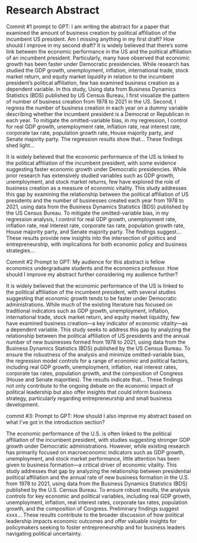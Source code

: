 # Research Abstract
Commit #1
prompt to GPT: I am writing the abstract for a paper that examined the amount of business creation by political affiliation of the incumbent US president. Am I missing anything in my first draft? How should I improve in my second draft? It is widely believed that there’s some link between the economic performance in the US and the political affiliation of an incumbent president. Particularly, many have observed that economic growth has been faster under Democratic presidencies. While research has studied the GDP growth, unemployment, inflation, international trade, stock market return, and equity market liquidity in relation to the incumbent president’s political affiliation, few has examined business creation as a dependent variable. In this study, Using data from Business Dynamics Statistics (BDS) published by US Census Bureau, I first visualize the pattern of number of business creation from 1978 to 2021 in the US. Second, I regress the number of business creation in each year on a dummy variable describing whether the incumbent president is a Democrat or Republican in each year. To mitigate the omitted-variable bias, in my regression, I control for real GDP growth, unemployment rate, inflation rate, real interest rate, corporate tax rate, population growth rate, House majority party, and Senate majority party. The regression results show that… These findings shed light…

It is widely believed that the economic performance of the US is linked to the political affiliation of the incumbent president, with some evidence suggesting faster economic growth under Democratic presidencies. While prior research has extensively studied variables such as GDP growth, unemployment, and stock market returns, few have explored the role of business creation as a measure of economic vitality. This study addresses this gap by examining the relationship between the political affiliation of US presidents and the number of businesses created each year from 1978 to 2021, using data from the Business Dynamics Statistics (BDS) published by the US Census Bureau. To mitigate the omitted-variable bias, in my regression analysis, I control for real GDP growth, unemployment rate, inflation rate, real interest rate, corporate tax rate, population growth rate, House majority party, and Senate majority party. The findings suggest… These results provide new insights into the intersection of politics and entrepreneurship, with implications for both economic policy and business strategies…


Commit #2
Prompt to GPT: My audience for this abstract is fellow economics undergraduate students and the economics professor. How should I improve my abstract further considering my audience further?

It is widely believed that the economic performance of the US is linked to the political affiliation of the incumbent president, with several studies suggesting that economic growth tends to be faster under Democratic administrations. While much of the existing literature has focused on traditional indicators such as GDP growth, unemployment, inflation, international trade, stock market return, and equity market liquidity, few have examined business creation—a key indicator of economic vitality—as a dependent variable. This study seeks to address this gap by analyzing the relationship between the political affiliation of US presidents and the annual number of new businesses formed from 1978 to 2021, using data from the Business Dynamics Statistics (BDS) published by the US Census Bureau. To ensure the robustness of the analysis and minimize omitted-variable bias, the regression model controls for a range of economic and political factors, including real GDP growth, unemployment, inflation, real interest rates, corporate tax rates, population growth, and the composition of Congress (House and Senate majorities). The results indicate that… These findings not only contribute to the ongoing debate on the economic impact of political leadership but also offer insights that could inform business strategy, particularly regarding entrepreneurship and small business development.


commit #3:
Prompt to GPT: How should I also improve my abstract based on what I've got in the introduction section? 

The economic performance of the U.S. is often linked to the political affiliation of the incumbent president, with studies suggesting stronger GDP growth under Democratic administrations. However, while existing research has primarily focused on macroeconomic indicators such as GDP growth, unemployment, and stock market performance, little attention has been given to business formation—a critical driver of economic vitality. This study addresses that gap by analyzing the relationship between presidential political affiliation and the annual rate of new business formation in the U.S. from 1978 to 2021, using data from the Business Dynamics Statistics (BDS) published by the U.S. Census Bureau. To ensure robust results, the analysis controls for key economic and political variables, including real GDP growth, unemployment, inflation, real interest rates, corporate tax rates, population growth, and the composition of Congress. Preliminary findings suggest xxxx… These results contribute to the broader discussion of how political leadership impacts economic outcomes and offer valuable insights for policymakers seeking to foster entrepreneurship and for business leaders navigating political uncertainty.

